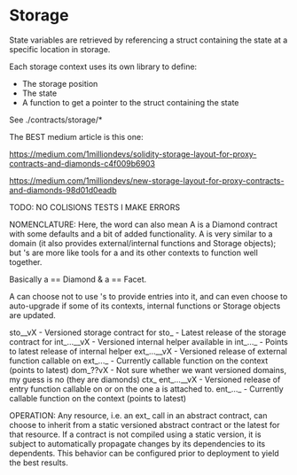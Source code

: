 # Storage

State variables are retrieved by referencing a struct containing the state at a specific location in storage.

Each storage context uses its own library to define:

- The storage position
- The state
- A function to get a pointer to the struct containing the state

See ./contracts/storage/\*

The BEST medium article is this one:

https://medium.com/1milliondevs/solidity-storage-layout-for-proxy-contracts-and-diamonds-c4f009b6903

https://medium.com/1milliondevs/new-storage-layout-for-proxy-contracts-and-diamonds-98d01d0eadb

TODO: NO COLISIONS TESTS I MAKE ERRORS

NOMENCLATURE:
Here, the word <Domain> can also mean <Context>
A <Domain> is a Diamond contract with some defaults and a bit of added functionality.
A <Context> is very similar to a domain (it also provides external/internal functions and Storage objects); but <Context>'s are more like tools for a <Domain> and its other contexts to function well together.

Basically a <Domain> == Diamond & a <Context> == Facet.

A <Domain> can choose not to use <Context>'s to provide entries into it, and can even choose to auto-upgrade if some of its contexts, internal functions or Storage objects are updated.

sto\_<Domain>\_vX - Versioned storage contract for <Domain>
sto\_<Domain> - Latest release of the storage contract for <Domain>
int\_...\_<Domain>\_vX - Versioned internal helper available in <Domain>
int\_...\_<Domain> - Points to latest release of internal helper
ext\_...\_<Domain>\_vX - Versioned release of external function callable on <Domain>
ext\_...\_<Domain> - Currently callable function on the context (points to latest)
dom\_<Domain>??vX - Not sure whether we want versioned domains, my guess is no (they are diamonds)
ctx\_<Context>
ent\_...\_<Domain>\_vX - Versioned release of entry function callable on <Domain> or on the one a <Context> is attached to.
ent\_...\_<Domain> - Currently callable function on the context (points to latest)

OPERATION:
Any resource, i.e. an ext\_ call in an abstract contract, can choose to inherit from a static versioned abstract contract or the latest for that resource.
If a contract is not compiled using a static version, it is subject to automatically propagate changes by its dependencies to its dependents. This behavior can be configured prior to deployment to yield the best results.
